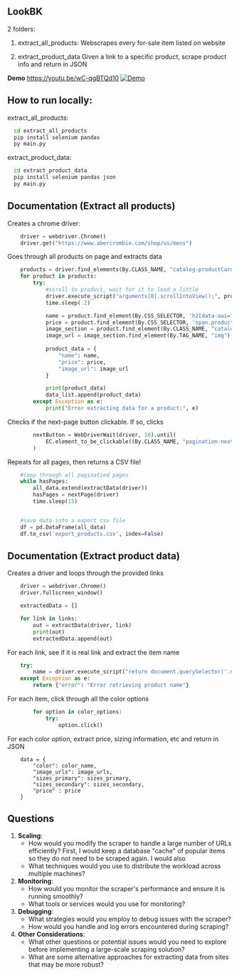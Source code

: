 ## LookBK

2 folders:
1. extract_all_products:
Webscrapes every for-sale item listed on website

2. extract_product_data
Given a link to a specific product, scrape product info and return in JSON

**Demo**
https://youtu.be/wC-qgBTQd10
[![Demo](https://i.imgur.com/nOMUAQY.png)](https://youtu.be/wC-qgBTQd10)




## How to run locally:

extract_all_products:
```bash
  cd extract_all_products
  pip install selenium pandas
  py main.py
```

extract_product_data:
```bash
  cd extract_product_data
  pip install selenium pandas json
  py main.py
```


## Documentation (Extract all products)
Creates a chrome driver:
```py
    driver = webdriver.Chrome()
    driver.get("https://www.abercrombie.com/shop/us/mens") 
```
Goes through all products on page and extracts data
```py
    products = driver.find_elements(By.CLASS_NAME, "catalog-productCard-module__productCard")
    for product in products:
        try:
            #scroll to product, wait for it to load a little
            driver.execute_script("arguments[0].scrollIntoView();", product)
            time.sleep(.2)

            name = product.find_element(By.CSS_SELECTOR, 'h2[data-aui="product-card-name"]').text
            price = product.find_element(By.CSS_SELECTOR, 'span.product-price-text.product-price-font-size').text
            image_section = product.find_element(By.CLASS_NAME, "catalog-productCard-module__product-image-section")
            image_url = image_section.find_element(By.TAG_NAME, "img").get_attribute("src")
            
            product_data = {
                "name": name,
                "price": price,
                "image_url": image_url
            }

            print(product_data)
            data_list.append(product_data)
        except Exception as e:
            print("Error extracting data for a product:", e)
```
Checks if the next-page button clickable. If so, clicks
```py
        nextButton = WebDriverWait(driver, 10).until(
            EC.element_to_be_clickable((By.CLASS_NAME, "pagination-next-button"))
        )
```
Repeats for all pages, then returns a CSV file!
```py
    #loop through all paginatied pages
    while hasPages:
        all_data.extend(extractData(driver))
        hasPages = nextPage(driver)
        time.sleep(15)


    #save data into a export csv file
    df = pd.DataFrame(all_data)
    df.to_csv('export_products.csv', index=False)
```

## Documentation (Extract product data)
Creates a driver and loops through the provided links
```py
    driver = webdriver.Chrome()
    driver.fullscreen_window()

    extractedData = []

    for link in links:
        out = extractData(driver, link)
        print(out)
        extractedData.append(out)
```
For each link, see if it is real link and extract the item name
```py
    try:
        name = driver.execute_script("return document.querySelector('.name-and-description-container h1').textContent")
    except Exception as e:
        return {"error": "Error retrieving product name"}
```
For each item, click through all the color options
```py
        for option in color_options:
            try:
                option.click()
```
For each color option, extract price, sizing information, etc and return in JSON
```
    data = {
        "color": color_name,
        "image_urls": image_urls,
        "sizes_primary": sizes_primary,
        "sizes_secondary": sizes_secondary,
        "price" : price
    }
```

## Questions
1. **Scaling**:
    - How would you modify the scraper to handle a large number of URLs efficiently?
      First, I would keep a database "cache" of popular items so they do not need to be scraped again. I would also  
    - What techniques would you use to distribute the workload across multiple machines?
2. **Monitoring**:
    - How would you monitor the scraper's performance and ensure it is running smoothly?
    - What tools or services would you use for monitoring?
3. **Debugging**:
    - What strategies would you employ to debug issues with the scraper?
    - How would you handle and log errors encountered during scraping?
4. **Other Considerations**:
    - What other questions or potential issues would you need to explore before implementing a large-scale scraping solution?
    - What are some alternative approaches for extracting data from sites that may be more robust?
